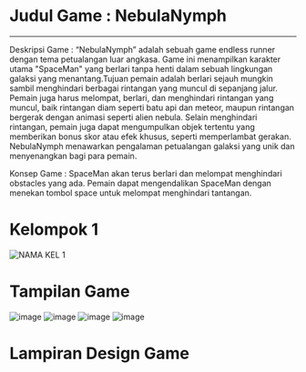 # Judul Game : NebulaNymph
___________________________________________________________________________________________________________________________________________________________________________________________
Deskripsi Game : “NebulaNymph” adalah sebuah game endless runner dengan tema petualangan luar angkasa. Game ini menampilkan karakter utama "SpaceMan" yang berlari tanpa henti dalam sebuah 
lingkungan galaksi yang menantang.Tujuan pemain adalah berlari sejauh mungkin sambil menghindari berbagai rintangan yang muncul di sepanjang jalur. Pemain juga harus melompat, berlari, 
dan menghindari rintangan yang muncul, baik rintangan diam seperti batu api dan meteor, maupun rintangan bergerak dengan animasi seperti alien nebula. Selain menghindari rintangan, pemain 
juga dapat mengumpulkan objek tertentu yang memberikan bonus skor atau efek khusus, seperti memperlambat gerakan. NebulaNymph menawarkan pengalaman petualangan galaksi yang unik dan
menyenangkan bagi para pemain.

Konsep Game : SpaceMan akan  terus berlari dan melompat menghindari obstacles yang ada. Pemain dapat mengendalikan SpaceMan dengan menekan tombol space untuk melompat menghindari tantangan.
# Kelompok 1
![NAMA KEL 1](https://github.com/caseyzonifer/Tugas-Besar-PBO-RB-Kelompok-1/assets/145270046/a582a0d5-ac11-4c3b-9dd9-617b0848e772)
# Tampilan Game
![image](https://github.com/caseyzonifer/Tugas-Besar-PBO-RB-Kelompok-1/assets/145270046/c1999abd-56e1-47ee-b67e-e954b245ddf8)
![image](https://github.com/caseyzonifer/Tugas-Besar-PBO-RB-Kelompok-1/assets/145270046/b7486914-23f6-4a85-990d-bc7ba56d26f5)
![image](https://github.com/caseyzonifer/Tugas-Besar-PBO-RB-Kelompok-1/assets/145270046/163af952-e88a-413c-9fd1-1d2ab63183ba)
![image](https://github.com/caseyzonifer/Tugas-Besar-PBO-RB-Kelompok-1/assets/145270046/852fef9a-fb1b-4c63-b965-f6f202deaca8)
# Lampiran Design Game 







